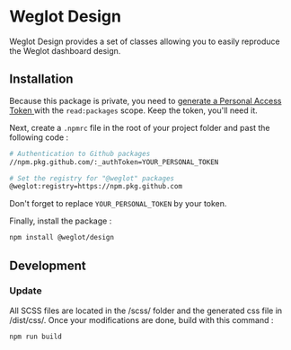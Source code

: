 # Weglot Design

Weglot Design provides a set of classes allowing you to easily reproduce the Weglot dashboard design.


## Installation

Because this package is private, you need to [generate a Personal Access Token ](https://github.com/settings/tokens/new) with the `read:packages` scope. Keep the token, you'll need it.

Next, create a `.npmrc` file in the root of your project folder and past the following code :

```bash
# Authentication to Github packages
//npm.pkg.github.com/:_authToken=YOUR_PERSONAL_TOKEN

# Set the registry for "@weglot" packages
@weglot:registry=https://npm.pkg.github.com
```
Don't forget to replace `YOUR_PERSONAL_TOKEN` by your token.

Finally, install the package :

```bash
npm install @weglot/design
```

## Development
### Update

All SCSS files are located in the /scss/ folder and the generated css file in /dist/css/. 
Once your modifications are done, build with this command :

```bash
npm run build
```
